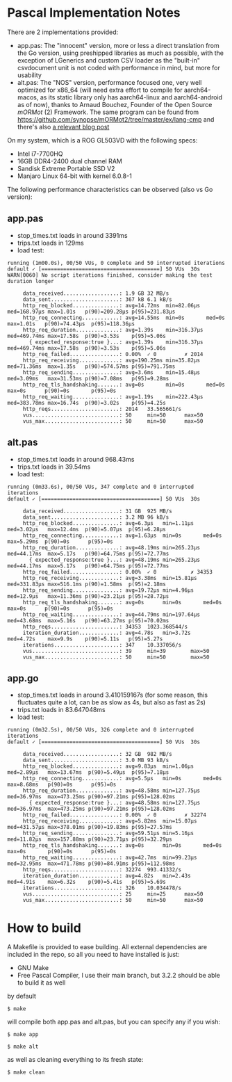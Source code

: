 # Pascal Implementation Notes 

There are 2 implementations provided:

* app.pas: The "innocent" version, more or less a direct translation from the Go version, using preshipped libraries as much as possible, with the exception of LGenerics and custom CSV loader as the "built-in" csvdocument unit is not coded with performance in mind, but more for usability
* alt.pas: The "NOS" version, performance focused one, very well optimized for x86_64 (will need extra effort to compile for aarch64-macos, as its static library only has aarch64-linux and aarch64-android as of now), thanks to Arnaud Bouchez, Founder of the Open Source *mORMot* (2) Framework. The same program can be found from https://github.com/synopse/mORMot2/tree/master/ex/lang-cmp and there's also [a relevant blog post](https://blog.synopse.info/?post/2022/11/26/Modern-Pascal-is-Still-in-the-Race)

On my system, which is a ROG GL503VD with the following specs:

* Intel i7-7700HQ
* 16GB DDR4-2400 dual channel RAM
* Sandisk Extreme Portable SSD V2
* Manjaro Linux 64-bit with kernel 6.0.8-1

The following performance characteristics can be observed (also vs Go version):

## app.pas

* stop_times.txt loads in around 3391ms
* trips.txt loads in 129ms
* load test:

```
running (1m00.0s), 00/50 VUs, 0 complete and 50 interrupted iterations
default ✓ [======================================] 50 VUs  30s
WARN[0060] No script iterations finished, consider making the test duration longer 

     data_received..................: 1.9 GB 32 MB/s
     data_sent......................: 367 kB 6.1 kB/s
     http_req_blocked...............: avg=14.72ms  min=82.06µs  med=168.97µs max=1.01s   p(90)=209.28µs p(95)=231.83µs
     http_req_connecting............: avg=14.55ms  min=0s       med=0s       max=1.01s   p(90)=74.43µs  p(95)=118.36µs
     http_req_duration..............: avg=1.39s    min=316.37µs med=469.74ms max=17.58s  p(90)=3.53s    p(95)=5.06s   
       { expected_response:true }...: avg=1.39s    min=316.37µs med=469.74ms max=17.58s  p(90)=3.53s    p(95)=5.06s   
     http_req_failed................: 0.00%  ✓ 0         ✗ 2014
     http_req_receiving.............: avg=190.25ms min=35.82µs  med=71.36ms  max=1.35s   p(90)=574.57ms p(95)=791.75ms
     http_req_sending...............: avg=3.6ms    min=15.48µs  med=3.09ms   max=31.53ms p(90)=7.08ms   p(95)=9.28ms  
     http_req_tls_handshaking.......: avg=0s       min=0s       med=0s       max=0s      p(90)=0s       p(95)=0s      
     http_req_waiting...............: avg=1.19s    min=222.43µs med=383.78ms max=16.74s  p(90)=3.02s    p(95)=4.25s   
     http_reqs......................: 2014   33.565661/s
     vus............................: 50     min=50      max=50
     vus_max........................: 50     min=50      max=50
```

## alt.pas

* stop_times.txt loads in around 968.43ms
* trips.txt loads in 39.54ms
* load test:

```
running (0m33.6s), 00/50 VUs, 347 complete and 0 interrupted iterations
default ✓ [======================================] 50 VUs  30s

     data_received..................: 31 GB  925 MB/s
     data_sent......................: 3.2 MB 96 kB/s
     http_req_blocked...............: avg=6.3µs   min=1.11µs   med=3.02µs   max=12.4ms  p(90)=5.07µs  p(95)=6.28µs 
     http_req_connecting............: avg=1.63µs  min=0s       med=0s       max=5.29ms  p(90)=0s      p(95)=0s     
     http_req_duration..............: avg=48.19ms min=265.23µs med=44.17ms  max=5.17s   p(90)=64.75ms p(95)=72.77ms
       { expected_response:true }...: avg=48.19ms min=265.23µs med=44.17ms  max=5.17s   p(90)=64.75ms p(95)=72.77ms
     http_req_failed................: 0.00%  ✓ 0           ✗ 34353
     http_req_receiving.............: avg=3.38ms  min=15.81µs  med=331.83µs max=516.1ms p(90)=1.58ms  p(95)=2.18ms 
     http_req_sending...............: avg=19.72µs min=4.96µs   med=12.9µs   max=11.36ms p(90)=23.21µs p(95)=28.72µs
     http_req_tls_handshaking.......: avg=0s      min=0s       med=0s       max=0s      p(90)=0s      p(95)=0s     
     http_req_waiting...............: avg=44.79ms min=197.64µs med=43.68ms  max=5.16s   p(90)=63.27ms p(95)=70.02ms
     http_reqs......................: 34353  1023.368544/s
     iteration_duration.............: avg=4.78s   min=3.72s    med=4.72s    max=9.9s    p(90)=5.11s   p(95)=5.27s  
     iterations.....................: 347    10.337056/s
     vus............................: 39     min=39        max=50 
     vus_max........................: 50     min=50        max=50
```

## app.go

* stop_times.txt loads in around 3.410159167s (for some reason, this fluctuates quite a lot, can be as slow as 4s, but also as fast as 2s)
* trips.txt loads in 83.647048ms
* load test:

```
running (0m32.5s), 00/50 VUs, 326 complete and 0 interrupted iterations
default ✓ [======================================] 50 VUs  30s

     data_received..................: 32 GB  982 MB/s
     data_sent......................: 3.0 MB 93 kB/s
     http_req_blocked...............: avg=9.83µs  min=1.06µs   med=2.89µs   max=13.67ms  p(90)=5.49µs  p(95)=7.18µs  
     http_req_connecting............: avg=5.5µs   min=0s       med=0s       max=8.68ms   p(90)=0s      p(95)=0s      
     http_req_duration..............: avg=48.58ms min=127.75µs med=36.97ms  max=473.25ms p(90)=97.21ms p(95)=128.02ms
       { expected_response:true }...: avg=48.58ms min=127.75µs med=36.97ms  max=473.25ms p(90)=97.21ms p(95)=128.02ms
     http_req_failed................: 0.00%  ✓ 0         ✗ 32274
     http_req_receiving.............: avg=5.82ms  min=15.07µs  med=431.57µs max=378.01ms p(90)=19.83ms p(95)=27.57ms 
     http_req_sending...............: avg=59.51µs min=5.16µs   med=11.82µs  max=157.88ms p(90)=23.71µs p(95)=32.29µs 
     http_req_tls_handshaking.......: avg=0s      min=0s       med=0s       max=0s       p(90)=0s      p(95)=0s      
     http_req_waiting...............: avg=42.7ms  min=99.23µs  med=32.95ms  max=471.78ms p(90)=84.91ms p(95)=112.98ms
     http_reqs......................: 32274  993.41332/s
     iteration_duration.............: avg=4.82s   min=2.43s    med=4.91s    max=6.32s    p(90)=5.41s   p(95)=5.69s   
     iterations.....................: 326    10.034478/s
     vus............................: 25     min=25      max=50 
     vus_max........................: 50     min=50      max=50
```

# How to build

A Makefile is provided to ease building. All external dependencies are included in the repo, so all you need to have installed is just:

* GNU Make
* Free Pascal Compiler, I use their main branch, but 3.2.2 should be able to build it as well

by default

`$ make`

will compile both app.pas and alt.pas, but you can specify any if you wish:

`$ make app`

`$ make alt`

as well as cleaning everything to its fresh state:

`$ make clean`
